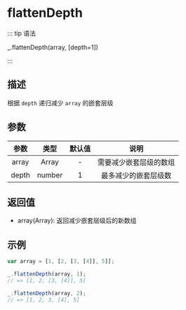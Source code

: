 # flattenDepth

::: tip 语法

_.flattenDepth(array, [depth=1])

:::

## 描述

根据 `depth` 递归减少 `array` 的嵌套层级

## 参数

| 参数  |  类型  | 默认值 |          说明          |
| :---: | :----: | :----: | :--------------------: |
| array | Array  |   -    | 需要减少嵌套层级的数组 |
| depth | number |   1    |  最多减少的嵌套层级数  |

## 返回值

+ array(Array): 返回减少嵌套层级后的新数组

## 示例

```js
var array = [1, [2, [3, [4]], 5]];

_.flattenDepth(array, 1);
// => [1, 2, [3, [4]], 5]

_.flattenDepth(array, 2);
// => [1, 2, 3, [4], 5]
```
